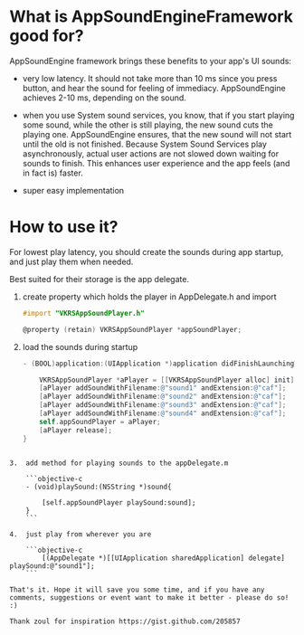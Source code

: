 What is AppSoundEngineFramework good for?
=========================================

AppSoundEngine framework brings these benefits to your app's UI sounds:

- very low latency. It should not take more than 10 ms since you press button, and hear the sound for feeling of immediacy. AppSoundEngine achieves 2-10 ms, depending on the sound.

- when you use System sound services, you know, that if you start playing some sound, while the other is still playing, the new sound cuts the playing one. AppSoundEngine ensures, that the new sound will not start until the old is not finished. Because System Sound Services play asynchronously, actual user actions are not slowed down waiting for sounds to finish. This enhances user experience and the app feels (and in fact is) faster.

- super easy implementation

How to use it?
==============

For lowest play latency, you should create the sounds during app startup, and just play them when needed.

Best suited for their storage is the app delegate.



1.  create property which holds the player in AppDelegate.h and import

	```objective-c
	#import "VKRSAppSoundPlayer.h"

	@property (retain) VKRSAppSoundPlayer *appSoundPlayer;
	```

2.  load the sounds during startup

	```objective-c
	- (BOOL)application:(UIApplication *)application didFinishLaunchingWithOptions:(NSDictionary 	*)launchOptions {

	    VKRSAppSoundPlayer *aPlayer = [[VKRSAppSoundPlayer alloc] init];        
	    [aPlayer addSoundWithFilename:@"sound1" andExtension:@"caf"];
	    [aPlayer addSoundWithFilename:@"sound2" andExtension:@"caf"];
	    [aPlayer addSoundWithFilename:@"sound3" andExtension:@"caf"];
	    [aPlayer addSoundWithFilename:@"sound4" andExtension:@"caf"];
	    self.appSoundPlayer = aPlayer;
	    [aPlayer release];       
	}
```

3.  add method for playing sounds to the appDelegate.m

	```objective-c
	- (void)playSound:(NSString *)sound{	
	    
	    [self.appSoundPlayer playSound:sound];          
	}
	```

4.  just play from wherever you are

	```objective-c
	    [(AppDelegate *)[[UIApplication sharedApplication] delegate] playSound:@"sound1"];
	```

That's it. Hope it will save you some time, and if you have any comments, suggestions or event want to make it better - please do so! :)

Thank zoul for inspiration https://gist.github.com/205857


